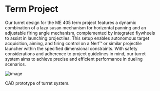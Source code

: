 # Term Project
 
Our turret design for the ME 405 term project features a dynamic combination of a lazy susan mechanism for horizontal panning and an adjustable firing angle mechanism, complemented by integrated flywheels to assist in launching projectiles. This setup enables autonomous target acquisition, aiming, and firing control on a Nerf™ or similar projectile launcher within the specified dimensional constraints. With safety considerations and adherence to project guidelines in mind, our turret system aims to achieve precise and efficient performance in dueling scenarios.

![image](https://github.com/fmoren05/Term-Project/assets/156385954/55678b69-ba36-4bca-af35-9e729df033fe)

CAD prototype of turret system. 
